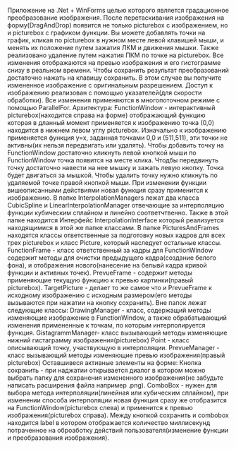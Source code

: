 Приложение на .Net + WinForms целью которого является градационное преобразование изображения. После перетаскивания изображения на форму(DragAndDrop) появится не только picturebox с изображением, но и picturebox  с графиком функции. Вы можете добавлять точки на график, кликая по picturebox в нужном месте левой клавишей мыши, и менять их положение путем зажатия  ЛКМ и движения мышки. Также реализовано удаление путем нажатия ПКМ по точке на picturebox. Все изменения отображаются на превью изображения и его гистограмме снизу в реальном времени. Чтобы сохранить результат преобразований достаточно нажать на клавишу сохранить. В этом случае вы получите измененное изображение с оригинальным разрешением. Доступ к изображению реализован с помощью указателей(для скорости обработки). Все изменения применяются в многопоточном режиме с помощью ParallelFor.
Архитектура: 
FunctionWindow - интерактивный picturebox(находится справа на форме) отображающий функцию которая в дланный момент применяется к изображению точка (0,0) находится в нижнем левом углу picturebox. Изначально к изображению применяется функция y=x, заданная точками 0,0 и (511,511), эти точки не активны(их нельзя передвигать или удалять). Чтобы добавить точку на FunctionWindow достаточно кликнуть левой кнопкой мыши по FunctionWindow точка появится на месте клика. Чтодбы передвинуть точку достаточно навести на нее мышку и зажать левую кнопку. Точка будет двигаться за мышкой. Чтобы удалить точку нужно кликнуть по удаляемой точке правой кнопкой мыши. При изменении функции вишеописанными действиями новая функция сразу применится к изображению. 
В папке InterpolationManagers лежат два класса CubicSpline и LinearInterpolationManager отвечающие за интерполяцию функции кубическим сплайном и линейно соответчтвенно. Также в этой папке находится Интерфейс InterpolationInterface который реализуется находящимися в этой же папке классами. 
В папке PicturesAndFrames находятся классы ответственные за подготовку новых кадров для всех трех picturebox и класс Picture, который наследует остальные классы. FunctionFrame - класс ответственный за кадры для FunctionWindow содержит методы для очистки предыдущего кадра(создание белого фона), и отображения нового(нанесение на белывй кадра кривой функции и активных точек). PrevueFrame - содержит методы применяющие текущую функцию к превью картинки(правый picturebox). TargetPicture - делает то же самое что и PrevueFrame к исходному изображению с исходным размером(его методы вызываются при нажатии на кнопку сохранить).
Вне папок лежат следующие классы: 
DrawingManager - класс, содержащий методы изменяющие изображение в FunctionWindow, а также обрабатывающий изменения примененные к точкам, по которым интерполируется функция.
GistagrammManager- класс вызывающий методы изменяющие нижний гистаграмму изображения(picturebox)
Point - класс описывающий точку, участвующую в интерполяции.
PrevueManager - класс вызывающий методы изменяющие превью изображения(правый picturebox)
Оставшивеся активные элементы на форме:
Кнопка сохранить - при наджатии открывается диалог в котором можно выбрать папку для сохранения измененного изображения(не забудьте написать расширения файла например .png).
ComboBox - нужен для выбора метода интерполяции(линейная или кубическим сплайном), при изменении способа интерполяции новая функция сразу же отобразится на FunctionWindow(picturebox слева) и применится к превью изображения(picturebox справа).
Между кнопкой сохранить и combobox находится label в котором отображается количество миллисекунд потраченное на оброаботку действий пользователя(изменение функции и преобразования изображения).
